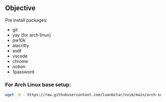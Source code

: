 ## Objective

Pre install packages:

- git
- yay (for arch linux)
- pw10k
- alacritty
- asdf
- vscode
- chrome
- notion
- 1password

### For Arch Linux base setup:

```bash
wget -O - https://raw.githubusercontent.com/luanbitar/nvim/main/arch-setup.sh | bash
```
